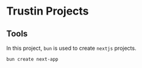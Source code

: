 # Trustin Projects

## Tools

In this project, `bun` is used to create `nextjs` projects.

```
bun create next-app
```
